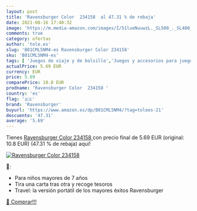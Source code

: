```yaml
---
layout: post
title: 'Ravensburger Color  234158  al 47.31 % de rebaja'
date: 2021-08-16 17:40:32
image: 'https://m.media-amazon.com/images/I/51lueNuuwzL._SL500_._SL400_.jpg'
comments: true
category: ofertas
author: 'tole.es'
slug: 'B01CML5NM4-es Ravensburger Color 234158'
sku: 'B01CML5NM4-es'
tags: [ 'Juegos de viaje y de bolsillo','Juegos y accesorios para juegos','Juguetes','Juguetes y juegos','ravensburger', ]
actualPrice: 5.69 EUR
currency: EUR
price: 5.69
comparePrice: 10.8 EUR
prodname: 'Ravensburger Color  234158 '
country: 'es'
flag: '🇪🇸'
brand: 'Ravensburger'
buyurl: 'https://www.amazon.es/dp/B01CML5NM4/?tag=tolees-21'
descuento: '47.31'
average: '5.69'
---
```


Tienes [Ravensburger Color  234158 ](https://www.amazon.es/dp/B01CML5NM4/?tag=tolees-21) con precio final de  5.69 EUR (original: 10.8 EUR) (47.31 %  de rebaja) aqui!

[![Ravensburger Color  234158 ](https://m.media-amazon.com/images/I/51lueNuuwzL._SL500_._SL400_.jpg)](https://www.amazon.es/dp/B01CML5NM4/?tag=tolees-21)

🔎:

- Para niños mayores de 7 años
- Tira una carta tras otra y recoge tesoros
- Travel: la versión portátil de los mayores éxitos Ravensburger

[🛒 Comprar!!!](https://www.amazon.es/dp/B01CML5NM4/?tag=tolees-21)
